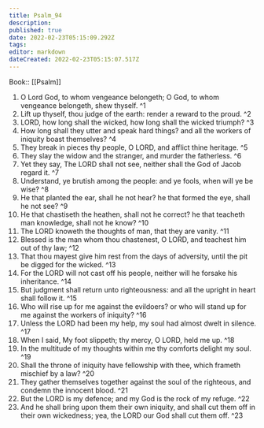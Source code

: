 ```yaml
---
title: Psalm_94
description: 
published: true
date: 2022-02-23T05:15:09.292Z
tags: 
editor: markdown
dateCreated: 2022-02-23T05:15:07.517Z
---
```


 Book:: [[Psalm]]
 1. O Lord God, to whom vengeance belongeth; O God, to whom vengeance belongeth, shew thyself. ^1
 2. Lift up thyself, thou judge of the earth: render a reward to the proud. ^2
 3. LORD, how long shall the wicked, how long shall the wicked triumph? ^3
 4. How long shall they utter and speak hard things? and all the workers of iniquity boast themselves? ^4
 5. They break in pieces thy people, O LORD, and afflict thine heritage. ^5
 6. They slay the widow and the stranger, and murder the fatherless. ^6
 7. Yet they say, The LORD shall not see, neither shall the God of Jacob regard it. ^7
 8. Understand, ye brutish among the people: and ye fools, when will ye be wise? ^8
 9. He that planted the ear, shall he not hear? he that formed the eye, shall he not see? ^9
 10. He that chastiseth the heathen, shall not he correct? he that teacheth man knowledge, shall not he know? ^10
 11. The LORD knoweth the thoughts of man, that they are vanity. ^11
 12. Blessed is the man whom thou chastenest, O LORD, and teachest him out of thy law; ^12
 13. That thou mayest give him rest from the days of adversity, until the pit be digged for the wicked. ^13
 14. For the LORD will not cast off his people, neither will he forsake his inheritance. ^14
 15. But judgment shall return unto righteousness: and all the upright in heart shall follow it. ^15
 16. Who will rise up for me against the evildoers? or who will stand up for me against the workers of iniquity? ^16
 17. Unless the LORD had been my help, my soul had almost dwelt in silence. ^17
 18. When I said, My foot slippeth; thy mercy, O LORD, held me up. ^18
 19. In the multitude of my thoughts within me thy comforts delight my soul. ^19
 20. Shall the throne of iniquity have fellowship with thee, which frameth mischief by a law? ^20
 21. They gather themselves together against the soul of the righteous, and condemn the innocent blood. ^21
 22. But the LORD is my defence; and my God is the rock of my refuge. ^22
 23. And he shall bring upon them their own iniquity, and shall cut them off in their own wickedness; yea, the LORD our God shall cut them off. ^23
